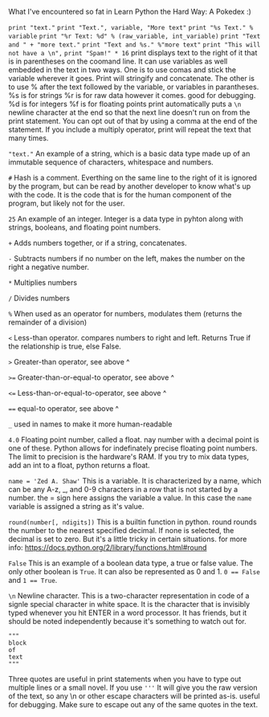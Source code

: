 What I've encountered so fat in Learn Python the Hard Way:
A Pokedex :)

`print "text."`
`print "Text.", variable, "More text"`
`print "%s Text." % variable`
`print "%r Text: %d" % (raw_variable, int_variable)`
`print "Text and " + "more text."`
`print "Text and %s." %"more text"`
`print "This will not have a \n",`
`print "Spam!" * 16`
print displays text to the right of it that is in parentheses on the coomand line.
It can use variables as well embedded in the text in two ways.
    One is to use comas and stick the variable wherever it goes. Print will stringify and concatenate.
    The other is to use % after the text followed by the variable, or variables in parantheses.
	%s is for strings
	%r is for raw data however it comes. good for debugging.
	%d is for integers
	%f is for floating points
print automatically puts a `\n` newline character at the end so that the next line doesn't run on from the print statement.
You can opt out of that by using a comma at the end of the statement.
If you include a multiply operator, print will repeat the text that many times.

`"text."`
An example of a string, which is a basic data type made up of an immutable sequence of characters, whitespace and numbers.

`#`
Hash is a comment. Everthing on the same line to the right of it is ignored by the program, but can be read by another developer to know what's up with the code. It is the code that is for the human component of the program, but likely not for the user.

`25`
An example of an integer. Integer is a data type in pyhton along with strings, booleans, and floating point numbers.

`+`
Adds numbers together, or if a string, concatenates.

`-`
Subtracts numbers
if no number on the left, makes the number on the right a negative number.

`*`
Multiplies numbers

`/`
Divides numbers

`%`
When used as an operator for numbers, modulates them (returns the remainder of a division)

`<`
Less-than operator. compares numbers to right and left. Returns True if the relationship is true, else False.

`>`
Greater-than operator, see above ^

`>=`
Greater-than-or-equal-to operator, see above ^

`<=`
Less-than-or-equal-to-operator, see above ^

`==`
equal-to operator, see above ^

`_`
used in names to make it more human-readable

`4.0`
Floating point number, called a float. nay number with a decimal point is one of these. Python allows for indefinately precise floating point numbers. The limit to precision is the hardware's RAM. If you try to mix data types, add an int to a float, python returns a float.

`name = 'Zed A. Shaw'`
This is a variable. It is characterized by a name, which can be any A-z, _, and 0-9 characters in a row that is not started by a number. the = sign here assigns the variable a value. In this case the `name` variable is assigned a string as it's value.

`round(number[, ndigits])`
This is a builtin function in python. round rounds the number to the nearest specified decimal. If none is selected, the decimal is set to zero. But it's a little tricky in certain situations. for more info: https://docs.python.org/2/library/functions.html#round

`False`
This is an example of a boolean data type, a true or false value. The only other boolean is `True`. It can also be represented as 0 and 1. `0 == False` and `1 == True`.

`\n`
Newline character. This is a two-character representation in code of a signle special character in white space. It is the character that is invisibly typed whenever you hit ENTER in a word processor. It has friends, but it should be noted independently because it's something to watch out for.

```
"""
block
of
text
"""
```
Three quotes are useful in print statements when you have to type out multiple lines or a small novel.
If you use `'''` It will give you the raw version of the text, so any \n or other escape characters will be printed as-is.
useful for debugging. Make sure to escape out any of the same quotes in the text.
